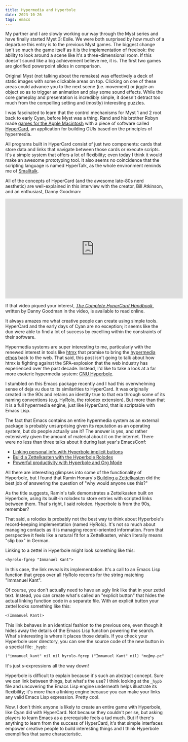 ```yaml
---
title: Hypermedia and Hyperbole
date: 2023-10-26
tags: emacs
---
```


My partner and I are slowly working our way through the Myst series
and have finally started Myst 3: Exile. We were both surprised by how
much of a departure this entry is to the previous Myst games. The
biggest change isn't so much the game itself as it is the
implementation of freelook: the ability to look around a scene like
it's a three-dimensional room. If this doesn't sound like a big
achievement believe me, it is. The first two games are glorified
powerpoint slides in comparison.

Original Myst (not talking about the remakes) was effectively a deck
of static images with some clickable areas on top. Clicking on one of
these areas could advance you to the next scene (i.e. movement) or
jiggle an object so as to trigger an animation and play some sound
effects. While the core gameplay and presentation is incredibly
simple, it doesn't detract too much from the compelling setting and
(mostly) interesting puzzles.

I was fascinated to learn that the control mechanisms for Myst 1 and 2
root back to early Cyan, before Myst was a thing. Rand and his brother
Robyn made [games for the Apple
Macintosh](https://store.steampowered.com/app/63620/Cosmic_Osmo_and_the_Worlds_Beyond_the_Mackerel/)
with a piece of software called
[HyperCard](https://en.wikipedia.org/wiki/HyperCard), an application
for building GUIs based on the principles of hypermedia.

All programs built in HyperCard consist of just two components: cards
that store data and links that navigate between those cards or execute
scripts. It's a simple system that offers a lot of flexibility; even
today I think it would make an awesome prototyping tool. It also seems
no coincidence that the scripting language is named HyperTalk, as the
whole environment reminds me of
[Smalltalk](https://en.wikipedia.org/wiki/Smalltalk).

All of the concepts of HyperCard (and the awesome late-80s nerd
aesthetic) are well-explained in this interview with the creator, Bill
Atkinson, and an enthusiast, Danny Goodman:

<iframe
  width="560"
  height="315"
  src="https://www.youtube.com/embed/FquNpWdf9vg?si=nLlvTXjaWauEQCn2"
  title="YouTube video player"
  frameborder="0"
  allow="accelerometer; autoplay; clipboard-write; encrypted-media;
  gyroscope; picture-in-picture; web-share"
  allowfullscreen></iframe>

If that video piqued your interest, [_The Complete HyperCard
Handbook_](https://archive.org/details/The_Complete_HyperCard_Handbook),
written by Danny Goodman in the video, is available to read online.

It always amazes me what creative people can create using simple
tools. HyperCard and the early days of Cyan are no exception; it seems
like the duo were able to find a lot of success by excelling within
the constraints of their software.

Hypermedia systems are super interesting to me, particularly with the
renewed interest in tools like [htmx](https://htmx.org/) that promise
to bring the [hypermedia ethos](https://hypermedia.systems/) back to
the web. That said, this post isn't going to talk about how htmx is
fighting against the SPA-explosion that the web industry has
experienced over the past decade. Instead, I'd like to take a look at
a far more esoteric hypermedia system: [GNU
Hyperbole](https://www.gnu.org/software/hyperbole/).

I stumbled on this Emacs package recently and I had this overwhelming
sense of deja vu due to its similarities to HyperCard. It was
originally created in the 90s and retains an identity true to that era
through some of its naming conventions (e.g. HyRolo, the rolodex
extension). But more than that it is a full hypermedia engine, just
like HyperCard, that is scriptable with Emacs Lisp.

The fact that Emacs contains an entire hypermedia system as an
external package is probably unsurprising given its reputation as an
operating system, but do people actually use it? The answer is yes,
and rather extensively given the amount of material about it on the
internet. There were no less than three talks about it during last
year's EmacsConf:

- [Linking personal info with Hyperbole implicit
  buttons](https://emacsconf.org/2022/talks/buttons/)
- [Build a Zettelkasten with the Hyperbole
  Rolodex](https://emacsconf.org/2022/talks/rolodex/)
- [Powerful productivity with Hyperbole and Org
  Mode](https://emacsconf.org/2022/talks/hyperorg/)

All there are interesting glimpses into some of the functionality of
Hyperbole, but I found that Ramin Honary's [Building a
Zettelkasten](https://emacsconf.org/2022/talks/rolodex/) did the best
job of answering the question of "why would anyone use this?"

As the title suggests, Ramin's talk demonstrates a Zettelkasten built
on Hyperbole, using its built-in rolodex to store entries with
scripted links between them. That's right, I said rolodex. Hyperbole
is from the 90s, remember?

That said, a rolodex is probably not the best way to think about
Hyperbole's record-keeping implementation (named HyRolo). It's not so
much about managing contacts as it is managing record-oriented
information. From that perspective it feels like a natural fit for a
Zettelkasten, which literally means "slip box" in German.

Linking to a zettel in Hyperbole might look something like this:
  
```txt
<hyrolo-fgrep "Immanuel Kant">
```

In this case, the link reveals its implementation. It's a call to an
Emacs Lisp function that greps over all HyRolo records for the string
matching "Immanuel Kant".

Of course, you don't actually need to have an ugly link like that in
your zettel text. Instead, you can create what's called an "explicit
button" that hides the actual linking function code in a separate
file. With an explicit button your zettel looks something like this:

```txt
<(Immanuel Kant)>
```

This link behaves in an identical fashion to the previous one, even
though it hides away the details of the Emacs Lisp function powering
the search. What's interesting is where it places those details. If
you check your Hyperbole user directory, you can see the source code
of the new button in a special file: `_hypb`:

```txt
("immanuel_kant" nil nil hyrolo-fgrep ("Immanuel Kant" nil) "me@my-pc" "20231025:04:20:37" nil nil)
```

It's just s-expressions all the way down!

Hyperbole is difficult to explain because it's such an abstract
concept. Sure we can link between things, but what's the use? I think
looking at the `_hypb` file and uncovering the Emacs Lisp engine
underneath helps illustrate its flexibility; it's more than a linking
engine because you can make your links any valid Emacs Lisp
expression. Pretty cool.

Now, I don't think anyone is likely to create an entire game with
Hyperbole, like Cyan did with HyperCard. Not because they couldn't per
se, but asking players to learn Emacs as a prerequisite feels a tad
much. But if there's anything to learn from the success of HyperCard,
it's that simple interfaces empower creative people to build
interesting things and I think Hyperbole exemplifies that same
characteristic.
